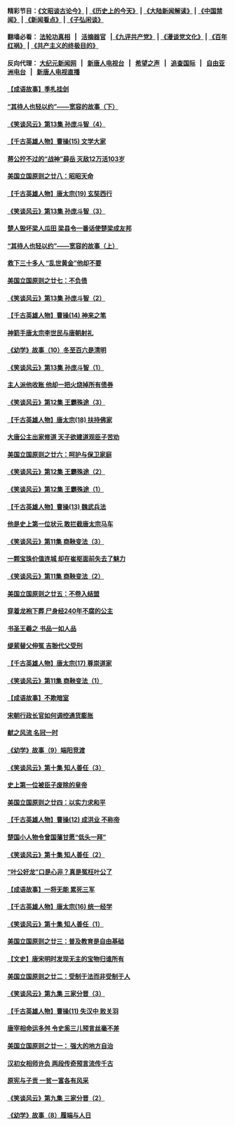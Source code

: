 #### 精彩节目：[《文昭谈古论今》](http://155.138.205.71/wenzhao) | [《历史上的今天》](http://155.138.205.71/today-in-history) | [《大陆新闻解读》](http://155.138.205.71/ntdtv-comedy) | [《中国禁闻》](http://155.138.205.71/ntdtv-news) | [《新闻看点》](http://155.138.205.71/news-insight) | [《子弘闲谈》](http://155.138.205.71/zihongxiantan/) 

 #### 翻墙必看： [法轮功真相](http://155.138.205.71:10000/videos/truth.html) &nbsp;&nbsp;|&nbsp;&nbsp; [活摘器官](http://155.138.205.71:10000/videos/res/Organs/) &nbsp;&nbsp;|[《九评共产党》](http://155.138.205.71:10000/videos/jiuping) | [《漫谈党文化》](http://155.138.205.71:10000/videos/mtdwh) | [《百年红祸》](http://155.138.205.71:10000/videos/bnhh) | [《共产主义的终极目的》](http://155.138.205.71:10000/videos/res/zjmd) 

 #### 反向代理： [大纪元新闻网](http://155.138.205.71:10080/) &nbsp;&nbsp;|&nbsp;&nbsp; [新唐人电视台](http://155.138.205.71:8000/) &nbsp;&nbsp;|&nbsp;&nbsp; [希望之声](http://155.138.205.71:8200/) &nbsp;&nbsp;|&nbsp;&nbsp; [追查国际](http://155.138.205.71:10010/) &nbsp;&nbsp;|&nbsp;&nbsp; [自由亚洲电台](http://155.138.205.71:9800/) &nbsp;&nbsp;|&nbsp;&nbsp; [新唐人电视直播](http://155.138.205.71/) 

#### [【成语故事】季札挂剑](../pages/nsc975/n11087985.md?t=03042137) 

#### [“其待人也轻以约”——宽容的故事（下）](../pages/nsc975/n3744126.md?t=03042137) 

#### [《笑谈风云》第13集 孙庞斗智（4）](../pages/nsc975/n11070236.md?t=03042137) 

#### [【千古英雄人物】曹操(15) 文学大家](../pages/nsc975/n7783350.md?t=03042137) 

#### [蒋公拧不过的“战神”薛岳 灭敌12万活103岁](../pages/nsc975/n11084282.md?t=03042137) 

#### [美国立国原则之廿八：昭昭天命](../pages/nsc975/n11060836.md?t=03042137) 

#### [【千古英雄人物】唐太宗(19) 玄奘西行](../pages/nsc975/n8046276.md?t=03042137) 

#### [《笑谈风云》第13集 孙庞斗智（3）](../pages/nsc975/n11070219.md?t=03042137) 

#### [楚人毁坏梁人瓜田 梁县令一番话使楚梁成友邦](../pages/nsc975/n11079326.md?t=03042137) 

#### [“其待人也轻以约”——宽容的故事（上）](../pages/nsc975/n3743407.md?t=03042137) 

#### [救下三十多人 “乱世黄金”他却不要](../pages/nsc975/n11053639.md?t=03042137) 

#### [美国立国原则之廿七：不负债](../pages/nsc975/n11060818.md?t=03042137) 

#### [《笑谈风云》第13集 孙庞斗智（2）](../pages/nsc975/n11070199.md?t=03042137) 

#### [【千古英雄人物】曹操(14) 神来之笔](../pages/nsc975/n7783346.md?t=03042137) 

#### [神箭手唐太宗李世民与唐朝射礼](../pages/nsc975/n11050034.md?t=03042137) 

#### [《幼学》故事（10）冬至百六是清明](../pages/nsc975/n11025760.md?t=03042137) 

#### [《笑谈风云》第13集 孙庞斗智（1）](../pages/nsc975/n11070158.md?t=03042137) 

#### [主人派他收账 他却一把火烧掉所有债券](../pages/nsc975/n11070431.md?t=03042137) 

#### [《笑谈风云》第12集 王霸殊途（3）](../pages/nsc975/n11058708.md?t=03042137) 

#### [【千古英雄人物】唐太宗(18) 扶持佛家](../pages/nsc975/n8046271.md?t=03042137) 

#### [大唐公主出家修道 天子欲建道观臣子苦劝](../pages/nsc975/n11053988.md?t=03042137) 

#### [美国立国原则之廿六：呵护与保卫家庭](../pages/nsc975/n11056028.md?t=03042137) 

#### [《笑谈风云》第12集 王霸殊途（2）](../pages/nsc975/n11058661.md?t=03042137) 

#### [《笑谈风云》第12集 王霸殊途（1）](../pages/nsc975/n11058612.md?t=03042137) 

#### [【千古英雄人物】曹操(13) 魏武兵法](../pages/nsc975/n7783342.md?t=03042137) 

#### [他是史上第一位状元 敢拦截唐太宗马车](../pages/nsc975/n11064238.md?t=03042137) 

#### [《笑谈风云》第11集 商鞅变法（3）](../pages/nsc975/n11051540.md?t=03042137) 

#### [一颗宝珠价值连城 却在崔枢面前失去了魅力](../pages/nsc975/n11049666.md?t=03042137) 

#### [《笑谈风云》第11集 商鞅变法（2）](../pages/nsc975/n11051527.md?t=03042137) 

#### [美国立国原则之廿五：不卷入结盟](../pages/nsc975/n11049916.md?t=03042137) 

#### [穿着龙袍下葬 尸身经240年不腐的公主](../pages/nsc975/n11058573.md?t=03042137) 

#### [书圣王羲之 书品一如人品](../pages/nsc975/n10961724.md?t=03042137) 

#### [缇萦替父伸冤 吉翂代父受刑](../pages/nsc975/n3780463.md?t=03042137) 

#### [【千古英雄人物】唐太宗(17) 尊崇道家](../pages/nsc975/n8046261.md?t=03042137) 

#### [《笑谈风云》第11集 商鞅变法（1）](../pages/nsc975/n11051459.md?t=03042137) 

#### [【成语故事】不欺暗室](../pages/nsc975/n11056002.md?t=03042137) 

#### [宋朝行政长官如何调控通货膨胀](../pages/nsc975/n11055933.md?t=03042137) 

#### [献之风流 名冠一时](../pages/nsc975/n11011196.md?t=03042137) 

#### [《幼学》故事（9）端阳竞渡](../pages/nsc975/n11081111.md?t=03042137) 

#### [《笑谈风云》第十集 知人善任（3）](../pages/nsc975/n11044990.md?t=03042137) 

#### [史上第一位被臣子废除的皇帝](../pages/nsc975/n11053637.md?t=03042137) 

#### [美国立国原则之廿四：以实力求和平](../pages/nsc975/n11046955.md?t=03042137) 

#### [【千古英雄人物】曹操(12) 成洪业 不称帝](../pages/nsc975/n7783338.md?t=03042137) 

#### [楚国小人物令曾国藩甘愿“低头一拜”](../pages/nsc975/n11013087.md?t=03042137) 

#### [《笑谈风云》第十集 知人善任（2）](../pages/nsc975/n11044937.md?t=03042137) 

#### [“叶公好龙”口是心非？真是冤枉叶公了](../pages/nsc975/n11008777.md?t=03042137) 

#### [【成语故事】一将无能 累死三军](../pages/nsc975/n11046538.md?t=03042137) 

#### [【千古英雄人物】唐太宗(16) 统一经学](../pages/nsc975/n8046259.md?t=03042137) 

#### [《笑谈风云》第十集 知人善任（1）](../pages/nsc975/n11032532.md?t=03042137) 

#### [美国立国原则之廿三：普及教育是自由基础](../pages/nsc975/n11044655.md?t=03042137) 

#### [【文史】唐宋明时发现无主的宝物归谁所有](../pages/nsc975/n11036075.md?t=03042137) 

#### [美国立国原则之廿二：受制于法而非受制于人](../pages/nsc975/n11038266.md?t=03042137) 

#### [《笑谈风云》第九集 三家分晋（3）](../pages/nsc975/n11028646.md?t=03042137) 

#### [【千古英雄人物】曹操(11) 失汉中 败关羽](../pages/nsc975/n7783328.md?t=03042137) 

#### [唐宰相命运多舛 令史奚三儿预言丝毫不差](../pages/nsc975/n334750.md?t=03042137) 

#### [美国立国原则之廿一： 强大的地方自治](../pages/nsc975/n11036069.md?t=03042137) 

#### [汉初女相师许负 两段传奇预言流传千古](../pages/nsc975/n11035453.md?t=03042137) 

#### [原宪与子贡 一贫一富各有风采](../pages/nsc975/n11013094.md?t=03042137) 

#### [《笑谈风云》第九集 三家分晋（2）](../pages/nsc975/n11028610.md?t=03042137) 

#### [《幼学》故事（8）履端与人日](../pages/nsc975/n10990550.md?t=03042137) 

